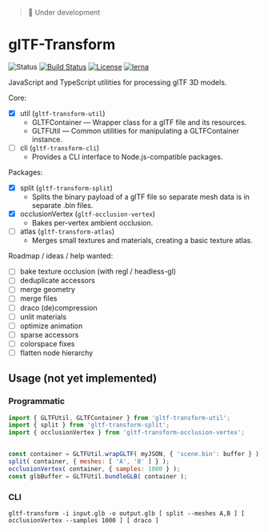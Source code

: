 > 🚨 Under development

# glTF-Transform

![Status](https://img.shields.io/badge/status-experimental-orange.svg)
[![Build Status](https://travis-ci.com/donmccurdy/gltf-transform.svg?branch=master)](https://travis-ci.com/donmccurdy/gltf-transform)
[![License](https://img.shields.io/badge/license-MIT-007ec6.svg)](https://github.com/donmccurdy/gltf-transform/blob/master/LICENSE)
[![lerna](https://img.shields.io/badge/maintained%20with-lerna-007ec6.svg)](https://lernajs.io/)

JavaScript and TypeScript utilities for processing glTF 3D models.

Core:

- [x] util (`gltf-transform-util`)
  - GLTFContainer — Wrapper class for a glTF file and its resources.
  - GLTFUtil — Common utilities for manipulating a GLTFContainer instance.
- [ ] cli (`gltf-transform-cli`)
  - Provides a CLI interface to Node.js-compatible packages.

Packages:

- [x] split (`gltf-transform-split`)
  - Splits the binary payload of a glTF file so separate mesh data is in separate .bin files.
- [x] occlusionVertex (`gltf-occlusion-vertex`)
  - Bakes per-vertex ambient occlusion.
- [ ] atlas (`gltf-transform-atlas`)
  - Merges small textures and materials, creating a basic texture atlas.

Roadmap / ideas / help wanted:

- [ ] bake texture occlusion (with regl / headless-gl)
- [ ] deduplicate accessors
- [ ] merge geometry
- [ ] merge files
- [ ] draco (de)compression
- [ ] unlit materials
- [ ] optimize animation
- [ ] sparse accessors
- [ ] colorspace fixes
- [ ] flatten node hierarchy

## Usage (not yet implemented)

### Programmatic

```js
import { GLTFUtil, GLTFContainer } from 'gltf-transform-util';
import { split } from 'gltf-transform-split';
import { occlusionVertex } from 'gltf-transform-occlusion-vertex';


const container = GLTFUtil.wrapGLTF( myJSON, { 'scene.bin': buffer } );
split( container, { meshes: [ 'A', 'B' ] } );
occlusionVertex( container, { samples: 1000 } );
const glbBuffer = GLTFUtil.bundleGLB( container );
```

### CLI

```shell
gltf-transform -i input.glb -o output.glb [ split --meshes A,B ] [ occlusionVertex --samples 1000 ] [ draco ]
```
